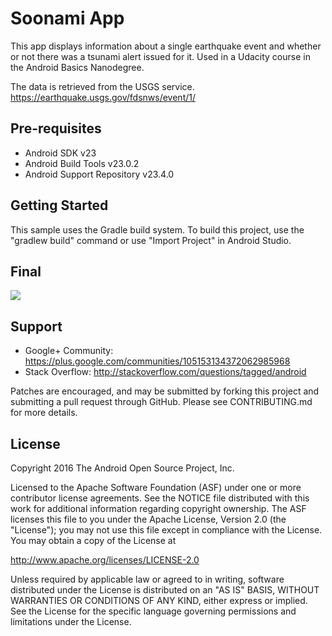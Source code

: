 Soonami App
===========

This app displays information about a single earthquake event and
whether or not there was a tsunami alert issued for it. 
Used in a Udacity course in the Android Basics Nanodegree.

The data is retrieved from the USGS service.
https://earthquake.usgs.gov/fdsnws/event/1/

Pre-requisites
--------------

- Android SDK v23
- Android Build Tools v23.0.2
- Android Support Repository v23.4.0

Getting Started
---------------

This sample uses the Gradle build system. To build this project, use the
"gradlew build" command or use "Import Project" in Android Studio.

## Final

![](http://olrs8j04a.bkt.clouddn.com/17-8-12/34646234.jpg?imageMogr/thumbnail/!40p)



Support
-------

- Google+ Community: https://plus.google.com/communities/105153134372062985968
- Stack Overflow: http://stackoverflow.com/questions/tagged/android

Patches are encouraged, and may be submitted by forking this project and
submitting a pull request through GitHub. Please see CONTRIBUTING.md for more details.

License
-------

Copyright 2016 The Android Open Source Project, Inc.

Licensed to the Apache Software Foundation (ASF) under one or more contributor
license agreements.  See the NOTICE file distributed with this work for
additional information regarding copyright ownership.  The ASF licenses this
file to you under the Apache License, Version 2.0 (the "License"); you may not
use this file except in compliance with the License.  You may obtain a copy of
the License at

http://www.apache.org/licenses/LICENSE-2.0

Unless required by applicable law or agreed to in writing, software
distributed under the License is distributed on an "AS IS" BASIS, WITHOUT
WARRANTIES OR CONDITIONS OF ANY KIND, either express or implied.  See the
License for the specific language governing permissions and limitations under
the License.
